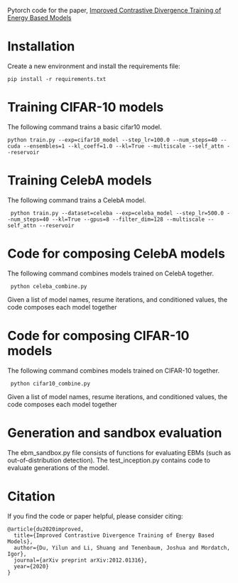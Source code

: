 Pytorch code for the paper, [Improved Contrastive Divergence Training of Energy Based Models](https://arxiv.org/abs/2012.01316)

# Installation

Create a new environment and install the requirements file:

```
pip install -r requirements.txt
```


# Training CIFAR-10 models

The following command trains a basic cifar10 model.
```
python train.py --exp=cifar10_model --step_lr=100.0 --num_steps=40 --cuda --ensembles=1 --kl_coeff=1.0 --kl=True --multiscale --self_attn --reservoir
```


# Training CelebA models

The following command trains a CelebA model.

```
 python train.py --dataset=celeba --exp=celeba_model --step_lr=500.0 --num_steps=40 --kl=True --gpus=8 --filter_dim=128 --multiscale --self_attn --reservoir
```


# Code for composing CelebA models

The following command combines models trained on CelebA together.

```
 python celeba_combine.py
```

Given a list of model names, resume iterations, and conditioned values, the code composes each model together


# Code for composing CIFAR-10 models

The following command combines models trained on CIFAR-10 together.

```
 python cifar10_combine.py
```

Given a list of model names, resume iterations, and conditioned values, the code composes each model together

# Generation and sandbox evaluation

The ebm_sandbox.py file consists of functions for evaluating EBMs (such as out-of-distribution detection). The test_inception.py contains code to evaluate generations of the model.

# Citation

If you find the code or paper helpful, please consider citing:

```
@article{du2020improved,
  title={Improved Contrastive Divergence Training of Energy Based Models},
  author={Du, Yilun and Li, Shuang and Tenenbaum, Joshua and Mordatch, Igor},
  journal={arXiv preprint arXiv:2012.01316},
  year={2020}
}
```
